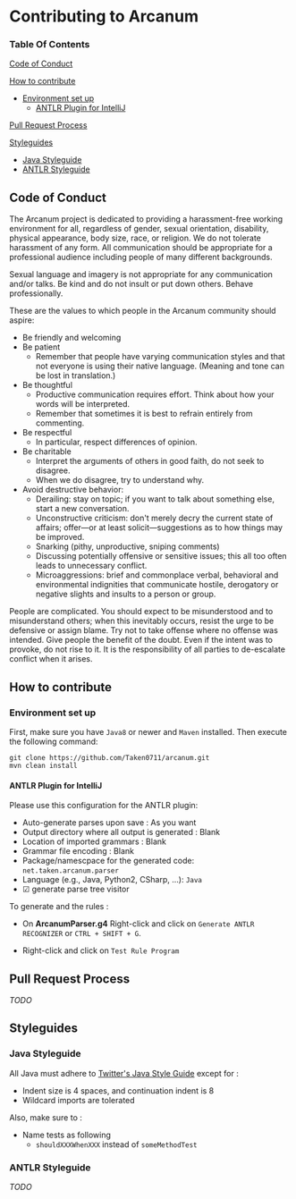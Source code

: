 # Contributing to Arcanum

### Table Of Contents

[Code of Conduct](#code-of-conduct)

[How to contribute](#how-to-contribute)
 * [Environment set up](#environment-set-up)
	 * [ANTLR Plugin for IntelliJ](#antlr-plugin-for-intellij)
	 
[Pull Request Process](#pull-request-process)

[Styleguides](#styleguides)
 * [Java Styleguide](#java-styleguide)
 * [ANTLR Styleguide](#antlr-styleguide)

## Code of Conduct

The Arcanum project is dedicated to providing a harassment-free working environment for all, regardless of gender, sexual orientation, disability, physical appearance, body size, race, or religion. We do not tolerate harassment of any form. All communication should be appropriate for a professional audience including people of many different backgrounds.

Sexual language and imagery is not appropriate for any communication and/or talks. Be kind and do not insult or put down others. Behave professionally.

These are the values to which people in the Arcanum community should aspire:

 * Be friendly and welcoming
 * Be patient
     * Remember that people have varying communication styles and that not everyone is using their native language. (Meaning and tone can be lost in translation.)
 * Be thoughtful
     * Productive communication requires effort. Think about how your words will be interpreted.
     * Remember that sometimes it is best to refrain entirely from commenting.
 * Be respectful
     * In particular, respect differences of opinion.
 * Be charitable
     * Interpret the arguments of others in good faith, do not seek to disagree.
     * When we do disagree, try to understand why.
 * Avoid destructive behavior:
     * Derailing: stay on topic; if you want to talk about something else, start a new conversation.
     * Unconstructive criticism: don't merely decry the current state of affairs; offer—or at least solicit—suggestions as to how things may be improved.
     * Snarking (pithy, unproductive, sniping comments)
     * Discussing potentially offensive or sensitive issues; this all too often leads to unnecessary conflict.
     * Microaggressions: brief and commonplace verbal, behavioral and environmental indignities that communicate hostile, derogatory or negative slights and insults to a person or group.

People are complicated. You should expect to be misunderstood and to misunderstand others; when this inevitably occurs, resist the urge to be defensive or assign blame. Try not to take offense where no offense was intended. Give people the benefit of the doubt. Even if the intent was to provoke, do not rise to it. It is the responsibility of all parties to de-escalate conflict when it arises.


## How to contribute

### Environment set up

First, make sure you have `Java8` or newer and `Maven` installed.
Then execute the following command:

```
git clone https://github.com/Taken0711/arcanum.git
mvn clean install
``` 

#### ANTLR Plugin for IntelliJ

Please use this configuration for the ANTLR plugin:
 * Auto-generate parses upon save : As you want
 * Output directory where all output is generated : Blank
 * Location of imported grammars : Blank
 * Grammar file encoding : Blank
 * Package/namescpace for the generated code:  `net.taken.arcanum.parser`
 * Language (e.g., Java, Python2, CSharp, ...): `Java`
 * ☑ generate parse tree visitor

To generate and the rules :

 * On **ArcanumParser.g4** Right-click and click on `Generate ANTLR RECOGNIZER` or `CTRL + SHIFT + G`.

 * Right-click and click on `Test Rule Program`


## Pull Request Process

*TODO*

## Styleguides

### Java Styleguide

All Java must adhere to [Twitter's Java Style Guide](https://github.com/twitter/commons/blob/master/src/java/com/twitter/common/styleguide.md) except for :
 * Indent size is 4 spaces, and continuation indent is 8
 * Wildcard imports are tolerated

Also, make sure to :
 * Name tests as following
 	 * `shouldXXXWhenXXX` instead of `someMethodTest`

### ANTLR Styleguide

*TODO*